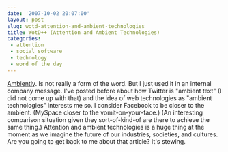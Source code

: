 ```yaml
---
date: '2007-10-02 20:07:00'
layout: post
slug: wotd-attention-and-ambient-technologies
title: WotD++ (Attention and Ambient Technologies)
categories:
 - attention
 - social software
 - technology
 - word of the day
---
```


[Ambiently](http://dictionary.reference.com/search?q=ambient). Is not really a form of the word. But I just used it in an internal company message. I've posted before about how Twitter is "ambient text" (I did not come up with that) and the idea of web technologies as "ambient technologies" interests me so. I consider Facebook to be closer to the ambient. (MySpace closer to the vomit-on-your-face.) (An interesting comparison situation given they sort-of-kind-of are there to achieve the same thing.) Attention and ambient technologies is a huge thing at the moment as we imagine the future of our industries, societies, and cultures. Are you going to get back to me about that article? It's stewing.
